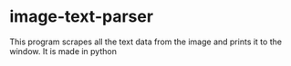 # image-text-parser
This program scrapes all the text data from the image and prints it to the window. It is made in python
